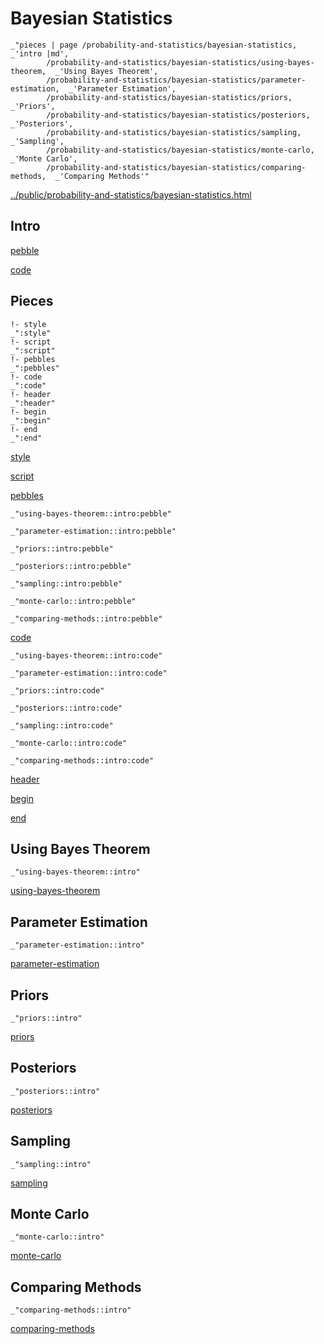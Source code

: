 # Bayesian Statistics

    _"pieces | page /probability-and-statistics/bayesian-statistics, _'intro |md',
            /probability-and-statistics/bayesian-statistics/using-bayes-theorem,  _'Using Bayes Theorem',
            /probability-and-statistics/bayesian-statistics/parameter-estimation,  _'Parameter Estimation',
            /probability-and-statistics/bayesian-statistics/priors,  _'Priors',
            /probability-and-statistics/bayesian-statistics/posteriors,  _'Posteriors',
            /probability-and-statistics/bayesian-statistics/sampling,  _'Sampling',
            /probability-and-statistics/bayesian-statistics/monte-carlo,  _'Monte Carlo',
            /probability-and-statistics/bayesian-statistics/comparing-methods,  _'Comparing Methods'"

[../public/probability-and-statistics/bayesian-statistics.html](# "save:")


## Intro

[pebble]()

[code]()

## Pieces

    !- style
    _":style"
    !- script
    _":script"
    !- pebbles
    _":pebbles"
    !- code
    _":code"
    !- header
    _":header"
    !- begin
    _":begin"
    !- end
    _":end"

[style]() 

[script]()

[pebbles]()

    _"using-bayes-theorem::intro:pebble"

    _"parameter-estimation::intro:pebble"

    _"priors::intro:pebble"

    _"posteriors::intro:pebble"

    _"sampling::intro:pebble"

    _"monte-carlo::intro:pebble"

    _"comparing-methods::intro:pebble"


[code]()

    _"using-bayes-theorem::intro:code"

    _"parameter-estimation::intro:code"

    _"priors::intro:code"

    _"posteriors::intro:code"

    _"sampling::intro:code"

    _"monte-carlo::intro:code"

    _"comparing-methods::intro:code"


[header]()

[begin]()

[end]()

## Using Bayes Theorem

    _"using-bayes-theorem::intro"


[using-bayes-theorem](pages/probability-and-statistics_bayesian-statistics_using-bayes-theorem.md "load:")

## Parameter Estimation

    _"parameter-estimation::intro"


[parameter-estimation](pages/probability-and-statistics_bayesian-statistics_parameter-estimation.md "load:")

## Priors

    _"priors::intro"


[priors](pages/probability-and-statistics_bayesian-statistics_priors.md "load:")

## Posteriors

    _"posteriors::intro"


[posteriors](pages/probability-and-statistics_bayesian-statistics_posteriors.md "load:")

## Sampling

    _"sampling::intro"


[sampling](pages/probability-and-statistics_bayesian-statistics_sampling.md "load:")

## Monte Carlo

    _"monte-carlo::intro"


[monte-carlo](pages/probability-and-statistics_bayesian-statistics_monte-carlo.md "load:")

## Comparing Methods

    _"comparing-methods::intro"


[comparing-methods](pages/probability-and-statistics_bayesian-statistics_comparing-methods.md "load:")